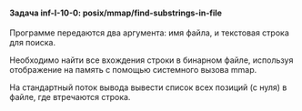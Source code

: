 #### Задача inf-I-10-0: posix/mmap/find-substrings-in-file
Программе передаются два аргумента: имя файла, и текстовая строка для поиска.

Необходимо найти все вхождения строки в бинарном файле, используя отображение на память с помощью системного вызова mmap.

На стандартный поток вывода вывести список всех позиций (с нуля) в файле, где втречаются строка.
